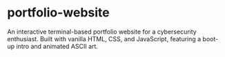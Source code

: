 # portfolio-website
An interactive terminal-based portfolio website for a cybersecurity enthusiast. Built with vanilla HTML, CSS, and JavaScript, featuring a boot-up intro and animated ASCII art.
